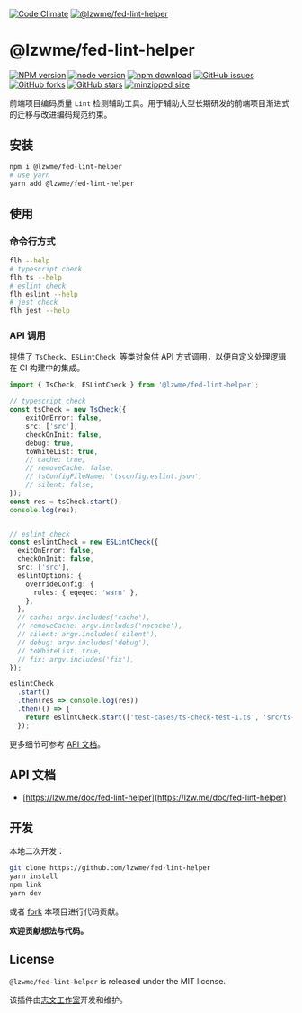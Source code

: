 [![Code Climate](https://lzw.me/images/logo.png)](https://lzw.me)
[![@lzwme/fed-lint-helper](https://nodei.co/npm/@lzwme/fed-lint-helper.png)][npm-url]

# @lzwme/fed-lint-helper

[![NPM version][npm-badge]][npm-url]
[![node version][node-badge]][node-url]
[![npm download][download-badge]][download-url]
[![GitHub issues][issues-badge]][issues-url]
[![GitHub forks][forks-badge]][forks-url]
[![GitHub stars][stars-badge]][stars-url]
[![minzipped size][bundlephobia-badge]][bundlephobia-url]

前端项目编码质量 `Lint` 检测辅助工具。用于辅助大型长期研发的前端项目渐进式的迁移与改进编码规范约束。

## 安装

```bash
npm i @lzwme/fed-lint-helper
# use yarn
yarn add @lzwme/fed-lint-helper
```

## 使用

### 命令行方式

```bash
flh --help
# typescript check
flh ts --help
# eslint check
flh eslint --help
# jest check
flh jest --help
```

### API 调用

提供了 `TsCheck`、`ESLintCheck `等类对象供 API 方式调用，以便自定义处理逻辑在 CI 构建中的集成。

```ts
import { TsCheck, ESLintCheck } from '@lzwme/fed-lint-helper';

// typescript check
const tsCheck = new TsCheck({
    exitOnError: false,
    src: ['src'],
    checkOnInit: false,
    debug: true,
    toWhiteList: true,
    // cache: true,
    // removeCache: false,
    // tsConfigFileName: 'tsconfig.eslint.json',
    // silent: false,
});
const res = tsCheck.start();
console.log(res);


// eslint check
const eslintCheck = new ESLintCheck({
  exitOnError: false,
  checkOnInit: false,
  src: ['src'],
  eslintOptions: {
    overrideConfig: {
      rules: { eqeqeq: 'warn' },
    },
  },
  // cache: argv.includes('cache'),
  // removeCache: argv.includes('nocache'),
  // silent: argv.includes('silent'),
  // debug: argv.includes('debug'),
  // toWhiteList: true,
  // fix: argv.includes('fix'),
});

eslintCheck
  .start()
  .then(res => console.log(res))
  .then(() => {
    return eslintCheck.start(['test-cases/ts-check-test-1.ts', 'src/ts-check.ts']).then(res => console.log(res));
  });
```

更多细节可参考 [API 文档](https://lzw.me/doc/fed-lint-helper)。

## API 文档

- [https://lzw.me/doc/fed-lint-helper](https://lzw.me/doc/fed-lint-helper)

## 开发

本地二次开发：

```bash
git clone https://github.com/lzwme/fed-lint-helper
yarn install
npm link
yarn dev
```

或者 [fork]() 本项目进行代码贡献。

**欢迎贡献想法与代码。**

## License

`@lzwme/fed-lint-helper` is released under the MIT license.

该插件由[志文工作室](https://lzw.me)开发和维护。


[stars-badge]: https://img.shields.io/github/stars/lzwme/fed-lint-helper.svg
[stars-url]: https://github.com/lzwme/fed-lint-helper/stargazers
[forks-badge]: https://img.shields.io/github/forks/lzwme/fed-lint-helper.svg
[forks-url]: https://github.com/lzwme/fed-lint-helper/network
[issues-badge]: https://img.shields.io/github/issues/lzwme/fed-lint-helper.svg
[issues-url]: https://github.com/lzwme/fed-lint-helper/issues
[npm-badge]: https://img.shields.io/npm/v/@lzwme/fed-lint-helper.svg?style=flat-square
[npm-url]: https://npmjs.org/package/@lzwme/fed-lint-helper
[node-badge]: https://img.shields.io/badge/node.js-%3E=_10.0.0-green.svg?style=flat-square
[node-url]: https://nodejs.org/download/
[download-badge]: https://img.shields.io/npm/dm/@lzwme/fed-lint-helper.svg?style=flat-square
[download-url]: https://npmjs.org/package/@lzwme/fed-lint-helper
[bundlephobia-url]: https://bundlephobia.com/result?p=@lzwme/fed-lint-helper@latest
[bundlephobia-badge]: https://badgen.net/bundlephobia/minzip/@lzwme/fed-lint-helper@latest
